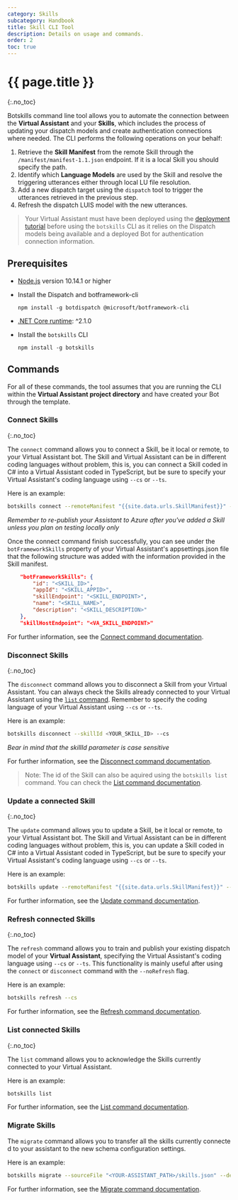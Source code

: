 ```yaml
---
category: Skills
subcategory: Handbook
title: Skill CLI Tool
description: Details on usage and commands.
order: 2
toc: true
---
```


# {{ page.title }}
{:.no_toc}

Botskills command line tool allows you to automate the connection between the **Virtual Assistant** and your **Skills**, which includes the process of updating your dispatch models and create authentication connections where needed.
The CLI performs the following operations on your behalf:
1. Retrieve the **Skill Manifest** from the remote Skill through the `/manifest/manifest-1.1.json` endpoint. If it is a local Skill you should specify the path.
2. Identify which **Language Models** are used by the Skill and resolve the triggering utterances either through local LU file resolution.
3. Add a new dispatch target using the `dispatch` tool to trigger the utterances retrieved in the previous step.
4. Refresh the dispatch LUIS model with the new utterances.

> Your Virtual Assistant must have been deployed using the [deployment tutorial]({{site.baseurl}}/virtual-assistant/tutorials/create-assistant/csharp/4-provision-your-azure-resources) before using the `botskills` CLI as it relies on the Dispatch models being available and a deployed Bot for authentication connection information.

## Prerequisites
- [Node.js](https://nodejs.org/) version 10.14.1 or higher
- Install the Dispatch and botframework-cli

    ```shell
    npm install -g botdispatch @microsoft/botframework-cli
    ```
- [.NET Core runtime](https://dotnet.microsoft.com/download/dotnet-core/2.1#runtime-2.1.0): ^2.1.0
- Install the `botskills` CLI
    ```shell
    npm install -g botskills
    ```

## Commands
For all of these commands, the tool assumes that you are running the CLI within the **Virtual Assistant project directory** and have created your Bot through the template.

### Connect Skills
{:.no_toc}

The `connect` command allows you to connect a Skill, be it local or remote, to your Virtual Assistant bot. The Skill and Virtual Assistant can be in different coding languages without problem, this is, you can connect a Skill coded in C# into a Virtual Assistant coded in TypeScript, but be sure to specify your Virtual Assistant's coding language using `--cs` or `--ts`.

Here is an example:
```bash
botskills connect --remoteManifest "{{site.data.urls.SkillManifest}}" --cs --luisFolder "<PATH_TO_LU_FOLDER>"
```

*Remember to re-publish your Assistant to Azure after you've added a Skill unless you plan on testing locally only*

Once the connect command finish successfully, you can see under the `botFrameworkSkills` property of your Virtual Assistant's appsettings.json file that the following structure was added with the information provided in the Skill manifest.

```json
    "botFrameworkSkills": {
        "id": "<SKILL_ID>",
        "appId": "<SKILL_APPID>",
        "skillEndpoint": "<SKILL_ENDPOINT>",
        "name": "<SKILL_NAME>",
        "description": "<SKILL_DESCRIPTION>"
    },
    "skillHostEndpoint": "<VA_SKILL_ENDPOINT>"
```

For further information, see the [Connect command documentation]({{site.repo}}/tree/master/tools/botskills/docs/commands/connect.md).

### Disconnect Skills
{:.no_toc}

The `disconnect` command allows you to disconnect a Skill from your Virtual Assistant. You can always check the Skills already connected to your Virtual Assistant using the [`list` command](#list-connected-skills). Remember to specify the coding language of your Virtual Assistant using `--cs` or `--ts`.

Here is an example:
```bash
botskills disconnect --skillId <YOUR_SKILL_ID> --cs
```
*Bear in mind that the skillId parameter is case sensitive*

For further information, see the [Disconnect command documentation]({{site.repo}}/tree/master/tools/botskills/docs/commands/disconnect.md).

> Note: The id of the Skill can also be aquired using the `botskills list` command. You can check the [List command documentation]({{site.repo}}/tree/master/tools/botskills/docs/commands/list.md).

### Update a connected Skill
{:.no_toc}

The `update` command allows you to update a Skill, be it local or remote, to your Virtual Assistant bot. The Skill and Virtual Assistant can be in different coding languages without problem, this is, you can update a Skill coded in C# into a Virtual Assistant coded in TypeScript, but be sure to specify your Virtual Assistant's coding language using `--cs` or `--ts`.

Here is an example:
```bash
botskills update --remoteManifest "{{site.data.urls.SkillManifest}}" --cs --luisFolder "<PATH_TO_LU_FOLDER>"
```

For further information, see the [Update command documentation]({{site.repo}}/tree/master/tools/botskills/docs/commands/update.md).

### Refresh connected Skills
{:.no_toc}

The `refresh` command allows you to train and publish your existing dispatch model of your **Virtual Assistant**, specifying the Virtual Assistant's coding language using `--cs` or `--ts`. This functionality is mainly useful after using the `connect` or `disconnect` command with the `--noRefresh` flag.

Here is an example:
```bash
botskills refresh --cs
```

For further information, see the [Refresh command documentation]({{site.repo}}/tree/master/tools/botskills/docs/commands/refresh.md).

### List connected Skills
{:.no_toc}

The `list` command allows you to acknowledge the Skills currently connected to your Virtual Assistant.

Here is an example:
```bash
botskills list
```

For further information, see the [List command documentation]({{site.repo}}/tree/master/tools/botskills/docs/commands/list.md).

### Migrate Skills

The `migrate` command allows you to transfer all the skills currently connected to your assistant to the new schema configuration settings.

Here is an example:
```bash
botskills migrate --sourceFile "<YOUR-ASSISTANT_PATH>/skills.json" --destFile "<YOUR-ASSISTANT_PATH>/appsettings.json"
```

For further information, see the [Migrate command documentation]({{site.repo}}/tree/master/tools/botskills/docs/commands/migrate.md).
